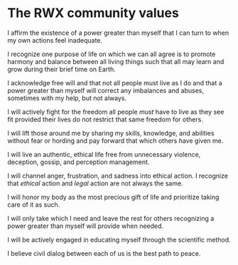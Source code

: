 # The RWX community values

I affirm the existence of a power greater than myself that I can turn to when my own actions feel inadequate.

I recognize one purpose of life on which we can all agree is to promote harmony and balance between all living things such that all may learn and grow during their brief time on Earth.

I acknowledge free will and that not all people must live as I do and that a power greater than myself will correct any imbalances and abuses, sometimes with my help, but not always.

I will actively fight for the freedom all people *must* have to live as they see fit provided their lives do not restrict that same freedom for others.

I will lift those around me by sharing my skills, knowledge, and abilities without fear or hording and pay forward that which others have given me.

I will live an authentic, ethical life free from unnecessary violence, deception, gossip, and perception management.

I will channel anger, frustration, and sadness into ethical action. I recognize that *ethical* action and *legal* action are not always the same.

I will honor my body as the most precious gift of life and prioritize taking care of it as such.

I will only take which I need and leave the rest for others recognizing a power greater than myself will provide when needed.

I will be actively engaged in educating myself through the scientific method.

I believe civil dialog between each of us is the best path to peace.

